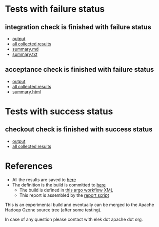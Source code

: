 # Tests with failure status

## integration check is finished with failure status

   * [output](https://raw.githubusercontent.com/elek/ozone-ci-03/master/pr/pr-hdds-2485-6tzkx/integration/output.log)
   * [all collected results](https://github.com/elek/ozone-ci-03/tree/master/pr/pr-hdds-2485-6tzkx/integration)
   * [summary.md](https://github.com/elek/ozone-ci-03/tree/master/pr/pr-hdds-2485-6tzkx/integration/summary.md)
   * [summary.txt](https://github.com/elek/ozone-ci-03/tree/master/pr/pr-hdds-2485-6tzkx/integration/summary.txt)


## acceptance check is finished with failure status

   * [output](https://raw.githubusercontent.com/elek/ozone-ci-03/master/pr/pr-hdds-2485-6tzkx/acceptance/output.log)
   * [all collected results](https://github.com/elek/ozone-ci-03/tree/master/pr/pr-hdds-2485-6tzkx/acceptance)
   * [summary.html](https://elek.github.io/ozone-ci-03/pr/pr-hdds-2485-6tzkx/acceptance/summary.html)



# Tests with success status

## checkout check is finished with success status

   * [output](https://raw.githubusercontent.com/elek/ozone-ci-03/master/pr/pr-hdds-2485-6tzkx/checkout/output.log)
   * [all collected results](https://github.com/elek/ozone-ci-03/tree/master/pr/pr-hdds-2485-6tzkx/checkout)




# References

 * All the results are saved to [here](https://github.com/elek/ozone-ci-03/tree/master/pr/pr-hdds-2485-6tzkx/)
 * The definition is the build is committed to [here](https://github.com/elek/argo-ozone)
    * The build is defined in [this argo workflow XML](https://github.com/elek/argo-ozone/blob/master/ozone-build.yaml)
    * This report is assembled by the [report script](https://github.com/elek/argo-ozone/blob/master/scripts/report.sh)

This is an experimental build and eventually can be merged to the Apache Hadoop Ozone source tree (after some testing).

In case of any question please contact with elek dot apache dot org.

